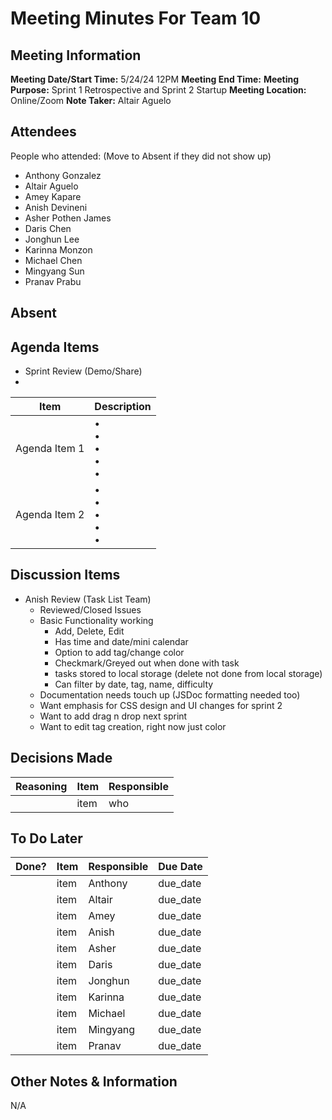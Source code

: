 # Meeting Minutes For Team 10
## Meeting Information
**Meeting Date/Start Time:** 5/24/24 12PM
**Meeting End Time:** 
**Meeting Purpose:** Sprint 1 Retrospective and Sprint 2 Startup
**Meeting Location:** Online/Zoom
**Note Taker:** Altair Aguelo

## Attendees
People who attended:
(Move to Absent if they did not show up)
- Anthony Gonzalez
- Altair Aguelo
- Amey Kapare
- Anish Devineni
- Asher Pothen James
- Daris Chen
- Jonghun Lee
- Karinna Monzon
- Michael Chen
- Mingyang Sun
- Pranav Prabu

## Absent

## Agenda Items
- Sprint Review (Demo/Share)
- 
Item | Description
---- | ----
Agenda Item 1 | • <br>• <br>• <br>• <br>• 
Agenda Item 2 | • <br>• <br>• <br>• <br>• 

## Discussion Items
- Anish Review (Task List Team)
  - Reviewed/Closed Issues
  - Basic Functionality working
    - Add, Delete, Edit
    - Has time and date/mini calendar
    - Option to add tag/change color
    - Checkmark/Greyed out when done with task
    - tasks stored to local storage (delete not done from local storage)
    - Can filter by date, tag, name, difficulty
  - Documentation needs touch up (JSDoc formatting needed too)
  - Want emphasis for CSS design and UI changes for sprint 2
  - Want to add drag n drop next sprint
  - Want to edit tag creation, right now just color

## Decisions Made
| Reasoning | Item | Responsible |
| ---- | ---- | ---- |
| | item | who | 

## To Do Later
| Done? | Item | Responsible | Due Date |
| ---- | ---- | ---- | ---- |
| | item | Anthony | due_date |
| | item | Altair | due_date |
| | item | Amey | due_date |
| | item | Anish | due_date |
| | item | Asher | due_date |
| | item | Daris | due_date |
| | item | Jonghun | due_date |
| | item | Karinna | due_date |
| | item | Michael | due_date |
| | item | Mingyang | due_date |
| | item | Pranav | due_date |

## Other Notes & Information
N/A
